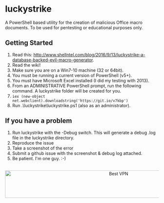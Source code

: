# luckystrike
A PowerShell based utility for the creation of malicious Office macro documents. To be used for pentesting or educational purposes only.

## Getting Started

1. Read this: http://www.shellntel.com/blog/2016/9/13/luckystrike-a-database-backed-evil-macro-generator.
1. Read the wiki!
2. Make sure you are on a Win7-10 machine (32 or 64bit).
3. You must be running a current version of PowerShell (v5+).
4. You must have Microsoft Excel installed (I did my testing with 2013).
5. From an ADMINISTRATIVE PowerShell prompt, run the following command. A luckystrike folder will be created for you.
  1. `iex (new-object net.webclient).downloadstring('https://git.io/v7kbp')`
6. Run .\luckystrike\luckystrike.ps1 (also as an administrator).

## If you have a problem

1. Run luckystrike with the -Debug switch. This will generate a debug .log file in the luckystrike directory.
1. Reproduce the issue
1. Take a screenshot of the error
1. Submit a github issue with the screenshot & debug log attached.
1. Be patient. I'm one guy. :-)




</BR>

<!-- Banner -->
<div align="center">
<a href="https://www.purevpn.com/order-now.php?aff=44922&amp;a_bid=bbd0f893" target="_blank" ><img src="https://affiliates.purevpn.com/accounts/default1/6hb82wqa2l/bbd0f893.jpg" alt="Best VPN" title="Best VPN" width="728" height="90" /></a>
</BR></BR>
</div>

